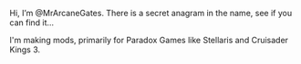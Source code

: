  Hi, I’m @MrArcaneGates. There is a secret anagram in the name, see if you can find it...
 
 I'm making mods, primarily for Paradox Games like Stellaris and Cruisader Kings 3.

<!---
MrArcaneGates/MrArcaneGates is a ✨ special ✨ repository because its `README.md` (this file) appears on your GitHub profile.
You can click the Preview link to take a look at your changes.
--->
